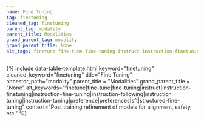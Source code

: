 ```yaml
---
name: Fine Tuning
tag: finetuning
cleaned_tag: finetuning
parent_tag: modality
parent_title: Modalities
grand_parent_tag: modality
grand_parent_title: None
alt_tags: finetune fine-tune fine-tuning instruct instruction-finetuning instruction-fine-tuning instruction-following instruction tuning instruction-tuning preference preferences sft structured-fine-tuning
---
```


{% include data-table-template.html 
  keyword="finetuning" 
  cleaned_keyword="finetuning" 
  title="Fine Tuning"
  ancestor_path="modality" 
  parent_title = "Modalities"
  grand_parent_title = "None"
  alt_keywords="finetune|fine-tune|fine-tuning|instruct|instruction-finetuning|instruction-fine-tuning|instruction-following|instruction tuning|instruction-tuning|preference|preferences|sft|structured-fine-tuning"
  context="Post training refinement of models for alignment, safety, etc."
%}

